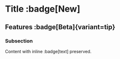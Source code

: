 # Title :badge[New]

## Features :badge[Beta]{variant=tip}

### Subsection

Content with inline :badge[text] preserved.
